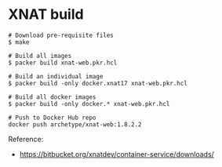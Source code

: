 # XNAT build

```console
# Download pre-requisite files
$ make

# Build all images
$ packer build xnat-web.pkr.hcl

# Build an individual image
$ packer build -only docker.xnat17 xnat-web.pkr.hcl

# Build all docker images
$ packer build -only docker.* xnat-web.pkr.hcl

# Push to Docker Hub repo
docker push archetype/xnat-web:1.8.2.2
```

Reference:
* https://bitbucket.org/xnatdev/container-service/downloads/
